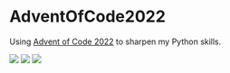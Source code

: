 # AdventOfCode2022
Using [Advent of Code 2022](https://adventofcode.com/2022) to sharpen my Python skills.

![](https://img.shields.io/badge/day%20📅-14-blue) 
![](https://img.shields.io/badge/stars%20⭐-15-yellow)
![](https://img.shields.io/badge/days%20completed-7-red)